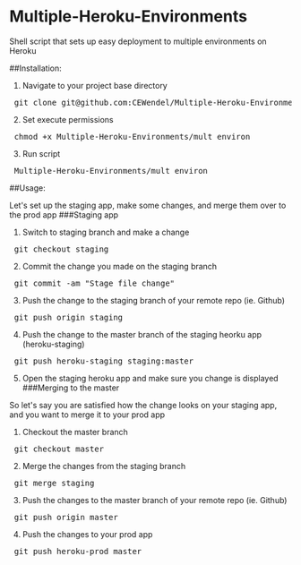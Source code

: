 Multiple-Heroku-Environments
============================

Shell script that sets up easy deployment to multiple environments on Heroku  

##Installation:

1) Navigate to your project base directory
<pre> git clone git@github.com:CEWendel/Multiple-Heroku-Environments.git</pre>
2) Set execute permissions 
<pre> chmod +x Multiple-Heroku-Environments/mult_environ </pre>
3) Run script
<pre> Multiple-Heroku-Environments/mult_environ </pre>

##Usage:

Let's set up the staging app, make some changes, and merge them over to the prod app
###Staging app

1) Switch to staging branch and make a change
<pre> git checkout staging </pre>
2) Commit the change you made on the staging branch
<pre> git commit -am "Stage file change" </pre>
3) Push the change to the staging branch of your remote repo (ie. Github)
<pre> git push origin staging </pre>
4) Push the change to the master branch of the staging heorku app (heroku-staging)
<pre> git push heroku-staging staging:master </pre>
5) Open the staging heroku app and make sure you change is displayed
###Merging to the master

So let's say you are satisfied how the change looks on your staging app, and you want to merge it to your prod app
1) Checkout the master branch
<pre> git checkout master </pre>
2) Merge the changes from the staging branch
<pre> git merge staging </pre>
3) Push the changes to the master branch of your remote repo (ie. Github)
<pre> git push origin master </pre>
4) Push the changes to your prod app 
<pre> git push heroku-prod master </pre>
